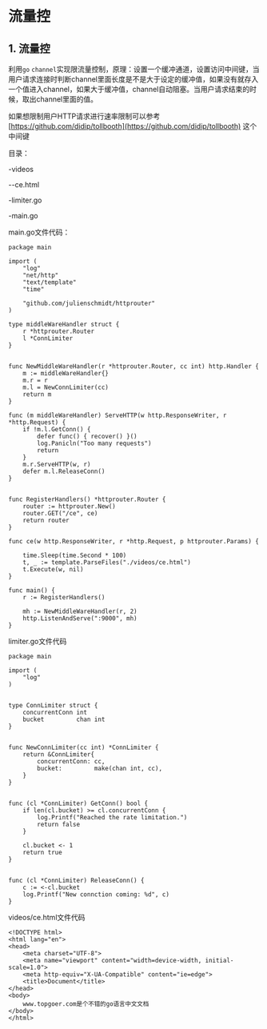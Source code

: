 # 流量控

## 1. 流量控 <a id="&#x6D41;&#x91CF;&#x63A7;"></a>

利用`go` `channel`实现限流量控制，原理：设置一个缓冲通道，设置访问中间键，当用户请求连接时判断channel里面长度是不是大于设定的缓冲值，如果没有就存入一个值进入channel，如果大于缓冲值，channel自动阻塞。当用户请求结束的时候，取出channel里面的值。

如果想限制用户HTTP请求进行速率限制可以参考 [https://github.com/didip/tollbooth](https://github.com/didip/tollbooth) 这个中间键

目录：

-videos

--ce.html

-limiter.go

-main.go

main.go文件代码：

```text
package main

import (
    "log"
    "net/http"
    "text/template"
    "time"

    "github.com/julienschmidt/httprouter"
)

type middleWareHandler struct {
    r *httprouter.Router
    l *ConnLimiter
}


func NewMiddleWareHandler(r *httprouter.Router, cc int) http.Handler {
    m := middleWareHandler{}
    m.r = r
    m.l = NewConnLimiter(cc)
    return m
}

func (m middleWareHandler) ServeHTTP(w http.ResponseWriter, r *http.Request) {
    if !m.l.GetConn() {
        defer func() { recover() }()
        log.Panicln("Too many requests")
        return
    }
    m.r.ServeHTTP(w, r)
    defer m.l.ReleaseConn()
}


func RegisterHandlers() *httprouter.Router {
    router := httprouter.New()
    router.GET("/ce", ce)
    return router
}

func ce(w http.ResponseWriter, r *http.Request, p httprouter.Params) {
    
    time.Sleep(time.Second * 100)
    t, _ := template.ParseFiles("./videos/ce.html")
    t.Execute(w, nil)
}

func main() {
    r := RegisterHandlers()
    
    mh := NewMiddleWareHandler(r, 2)
    http.ListenAndServe(":9000", mh)
}
```

limiter.go文件代码

```text
package main

import (
    "log"
)


type ConnLimiter struct {
    concurrentConn int
    bucket         chan int
}


func NewConnLimiter(cc int) *ConnLimiter {
    return &ConnLimiter{
        concurrentConn: cc,
        bucket:         make(chan int, cc),
    }
}


func (cl *ConnLimiter) GetConn() bool {
    if len(cl.bucket) >= cl.concurrentConn {
        log.Printf("Reached the rate limitation.")
        return false
    }

    cl.bucket <- 1
    return true
}


func (cl *ConnLimiter) ReleaseConn() {
    c := <-cl.bucket
    log.Printf("New connction coming: %d", c)
}
```

videos/ce.html文件代码

```text
<!DOCTYPE html>
<html lang="en">
<head>
    <meta charset="UTF-8">
    <meta name="viewport" content="width=device-width, initial-scale=1.0">
    <meta http-equiv="X-UA-Compatible" content="ie=edge">
    <title>Document</title>
</head>
<body>
    www.topgoer.com是个不错的go语言中文文档
</body>
</html>
```

